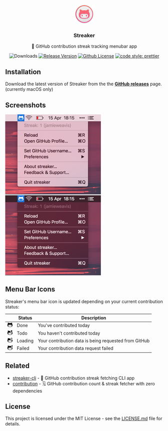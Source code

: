 <p align="center">
    <img src="icon@2x.png" height="64">
    <h3 align="center">Streaker</h3>
    <p align="center">🐙 GitHub contribution streak tracking menubar app<p>
    <p align="center"><img src="https://img.shields.io/github/downloads/jamieweavis/streaker/total.svg" alt="Downloads"> <a href="https://github.com/jamieweavis/streaker/releases"><img src="https://img.shields.io/github/release/jamieweavis/streaker.svg" alt="Release Version"></a> <a href="https://raw.githubusercontent.com/jamieweavis/streaker/master/LICENSE.md"><img src="https://img.shields.io/badge/license-MIT-blue.svg" alt="Github License"></a> <a href="https://github.com/prettier/prettier"><img src="https://img.shields.io/badge/code_style-prettier-ff69b4.svg" alt="code style: prettier"></a></p>
</p>

## Installation

Download the latest version of Streaker from the the **[GitHub releases](https://github.com/jamieweavis/streaker/releases)** page. (currently macOS only)

## Screenshots

<img src="screenshots/light.png" width="305"><img src="screenshots/dark.png" width="305">

## Menu Bar Icons

Streaker's menu bar icon is updated depending on your current contribution status:

|                                                            | Status  | Description                                           |
| ---------------------------------------------------------- | ------- | ----------------------------------------------------- |
| <img src="src/icons/macos/doneTemplate@2x.png" width="16"> | Done    | You've contributed today                              |
| <img src="src/icons/macos/todoTemplate@2x.png" width="16"> | Todo    | You haven't contributed today                         |
| <img src="src/icons/macos/loadTemplate@2x.png" width="16"> | Loading | Your contribution data is being requested from GitHub |
| <img src="src/icons/macos/failTemplate@2x.png" width="16"> | Failed  | Your contribution data request failed                 |

## Related

* [streaker-cli](https://github.com/jamieweavis/streaker-cli) - 🐙 GitHub contribution streak fetching CLI app
* [contribution](https://github.com/jamieweavis/contribution) - 🗓 GitHub contribution count & streak fetcher with zero dependencies

## License

This project is licensed under the MIT License - see the [LICENSE.md](LICENSE.md) file for details.
